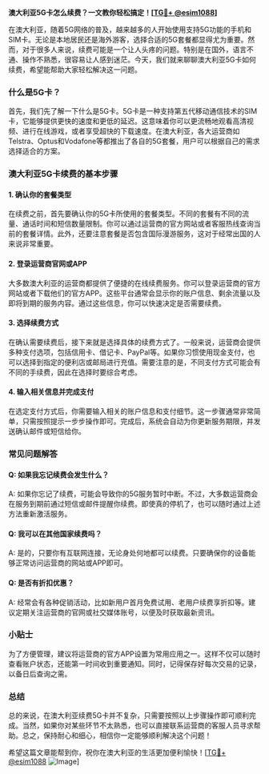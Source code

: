 **澳大利亚5G卡怎么续费？一文教你轻松搞定！[[TG💪+ @esim1088](https://t.me/s/esim1088)]**

在澳大利亚，随着5G网络的普及，越来越多的人开始使用支持5G功能的手机和SIM卡。无论是本地居民还是海外游客，选择合适的5G套餐都显得尤为重要。然而，对于很多人来说，续费可能是一个让人头疼的问题。特别是在国外，语言不通、操作不熟悉，很容易让人感到迷茫。今天，我们就来聊聊澳大利亚5G卡如何续费，希望能帮助大家轻松解决这一问题。

### 什么是5G卡？

首先，我们先了解一下什么是5G卡。5G卡是一种支持第五代移动通信技术的SIM卡，它能够提供更快的速度和更低的延迟。这意味着你可以更流畅地观看高清视频、进行在线游戏，或者享受超快的下载速度。在澳大利亚，各大运营商如Telstra、Optus和Vodafone等都推出了各自的5G套餐，用户可以根据自己的需求选择适合的方案。

### 澳大利亚5G卡续费的基本步骤

#### 1. 确认你的套餐类型

在续费之前，首先要确认你的5G卡所使用的套餐类型。不同的套餐有不同的流量、通话时间和短信数量限制。你可以通过运营商的官方网站或者客服热线查询当前的套餐详情。此外，还要注意套餐是否包含国际漫游服务，这对于经常出国的人来说非常重要。

#### 2. 登录运营商官网或APP

大多数澳大利亚的运营商都提供了便捷的在线续费服务。你可以登录运营商的官方网站或者下载他们的官方APP。这些平台通常会显示你的账户信息、剩余流量以及即将到期的服务内容。通过这些信息，你可以快速决定是否需要续费。

#### 3. 选择续费方式

在确认需要续费后，接下来就是选择具体的续费方式了。一般来说，运营商会提供多种支付选项，包括信用卡、借记卡、PayPal等。如果你习惯使用现金支付，也可以选择到指定的便利店或邮局进行充值。需要注意的是，不同支付方式可能会有不同的手续费，因此在选择时要综合考虑。

#### 4. 输入相关信息并完成支付

在选定支付方式后，你需要输入相关的账户信息和支付细节。这一步骤通常非常简单，只需按照提示一步步操作即可。完成后，系统会自动为你更新服务期限，并发送确认邮件或短信给你。

### 常见问题解答

#### Q: 如果我忘记续费会发生什么？

A: 如果你忘记了续费，可能会导致你的5G服务暂时中断。不过，大多数运营商会在服务到期前通过短信或邮件提醒你续费。即使真的停机了，也可以随时通过上述方法重新激活服务。

#### Q: 我可以在其他国家续费吗？

A: 是的，只要你有互联网连接，无论身处何地都可以续费。只要确保你的设备能够正常访问运营商的网站或APP即可。

#### Q: 是否有折扣优惠？

A: 经常会有各种促销活动，比如新用户首月免费试用、老用户续费享折扣等。建议定期关注运营商的官网或社交媒体账号，以便及时获取最新资讯。

### 小贴士

为了方便管理，建议将运营商的官方APP设置为常用应用之一。这样不仅可以随时查看账户状态，还能第一时间收到重要通知。同时，记得保存好每次交易的记录，以备日后查询之需。

### 总结

总的来说，在澳大利亚续费5G卡并不复杂，只需要按照以上步骤操作即可顺利完成。当然，如果你对某些环节不太熟悉，也可以直接联系运营商的客服人员寻求帮助。总之，保持耐心和细心，相信你一定能够顺利解决这个问题！

希望这篇文章能帮到你，祝你在澳大利亚的生活更加便利愉快！[[TG💪+ @esim1088](https://t.me/s/esim1088) ![Image](https://i.postimg.cc/4NQfJmqS/Snipaste-2025-05-13-00-14-12.png)]